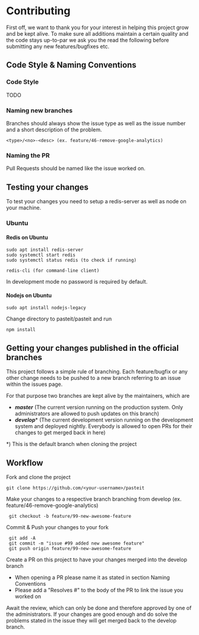 # Contributing

First off, we want to thank you for your interest in helping this project grow and be kept alive. To make sure all additions maintain a certain quality and the code stays up-to-par we ask you the read the following before submitting any new features/bugfixes etc.

## Code Style & Naming Conventions

### Code Style ###

TODO

### Naming new branches ###
Branches should always show the issue type as well as the issue number and a short description of the problem.

    <type>/<no>-<desc> (ex. feature/46-remove-google-analytics)

### Naming the PR ###
Pull Requests should be named like the issue worked on.

## Testing your changes ##

To test your changes you need to setup a redis-server as well as node on your machine.

### Ubuntu ###

#### Redis on Ubuntu ####

    sudo apt install redis-server
    sudo systemctl start redis
    sudo systemctl status redis (to check if running)

    redis-cli (for command-line client)

In development mode no password is required by default.


#### Nodejs on Ubuntu ####

    sudo apt install nodejs-legacy

Change directory to pasteit/pasteit and run

    npm install 



## Getting your changes published in the official branches

This project follows a simple rule of branching. Each feature/bugfix or any other change needs to be pushed to a new branch referring to an issue within the issues page.

For that purpose two branches are kept alive by the maintainers, which are
 - **_master_** (The current version running on the production system. Only administrators are allowed to push updates on this branch)
 - **_develop_*** (The current development version running on the development system and deployed nightly. Everybody is allowed to open PRs for their changes to get merged back in here)

*) This is the default branch when cloning the project

## Workflow ##

Fork and clone the project
    
    git clone https://github.com/<your-username>/pasteit
 
Make your changes to a respective branch branching from develop (ex. feature/46-remove-google-analytics)
    
     git checkout -b feature/99-new-awesome-feature
     
Commit & Push your changes to your fork
    
     git add -A
     git commit -m "issue #99 added new awesome feature"
     git push origin feature/99-new-awesome-feature
 
Create a PR on this project to have your changes merged into the develop branch
  - When opening a PR please name it as stated in section Naming Conventions
  - Please add a "Resolves #<issue>" to the body of the PR to link the issue you worked on
     
Await the review, which can only be done and therefore approved by one of the administrators. If your changes are good enough and do solve the problems stated in the issue they will get merged back to the develop branch.

